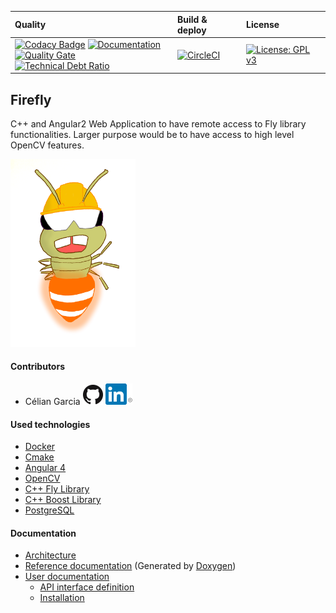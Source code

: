 | Quality | Build & deploy | License |
| :------ | :------------- | :------ |
| [![Codacy Badge](https://api.codacy.com/project/badge/Grade/b129025453c047129aeb1b418c49b7bf)](https://www.codacy.com/app/celiangarcia/firefly-api?utm_source=github.com&utm_medium=referral&utm_content=celian-garcia/firefly-api&utm_campaign=badger) [![Documentation](https://codedocs.xyz/celian-garcia/firefly.svg)](https://codedocs.xyz/celian-garcia/firefly/) <br> [![Quality Gate](https://sonarcloud.io/api/badges/gate?key=firefly:firefly-api-sonar-runner)](https://sonarcloud.io/dashboard/index/firefly:firefly-api-sonar-runner) [![Technical Debt Ratio](https://sonarcloud.io/api/badges/measure?key=firefly:firefly-api-sonar-runner&metric=sqale_debt_ratio)](https://sonarcloud.io/dashboard/index/firefly:firefly-api-sonar-runner) | [![CircleCI](https://circleci.com/gh/celian-garcia/firefly-api.svg?style=shield)](https://circleci.com/gh/celian-garcia/firefly-api) | [![License: GPL v3](https://img.shields.io/badge/License-GPL%20v3-blue.svg)](https://www.gnu.org/licenses/gpl-3.0) |

## Firefly
C++ and Angular2 Web Application to have remote access to Fly library functionalities.
Larger purpose would be to have access to high level OpenCV features.

<img src="./docs/images/firefly_worker.png" width="200" />

#### Contributors
- Célian Garcia 
[![Github Célian Garcia](./docs/images/github.png)](https://github.com/celian-garcia)
[![Linkedin Célian Garcia](./docs/images/linkedin.png)](https://www.linkedin.com/in/celiangarcia/)

#### Used technologies
- [Docker](https://www.docker.com/)
- [Cmake](https://github.com/Kitware/CMake)
- [Angular 4](https://github.com/angular/angular)
- [OpenCV](https://github.com/opencv/opencv)
- [C++ Fly Library](https://github.com/celian-garcia/fly)
- [C++ Boost Library](https://github.com/boostorg/boost)
- [PostgreSQL](http://www.postgresqlfr.org/)

#### Documentation
- [Architecture](../../wiki/Architecture)
- [Reference documentation](../../wiki/Reference-documentation) (Generated by [Doxygen](https://github.com/doxygen/doxygen))
- [User documentation](../../wiki/User-documentation)
    - [API interface definition](../../wiki/User-documentation#api-interface-definition)
    - [Installation](../../wiki/User-documentation#installation)
